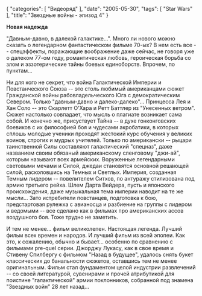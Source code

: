 {
   "categories": [
      "Видеоряд"
   ],
   "date": "2005-05-30",
   "tags": [
      "Star Wars"
   ],
   "title": "Звездные войны - эпизод 4"
}

**Новая надежда**

"Давным-давно, в далекой галактике...". Много ли нового можно сказать о легендарном фантастическом фильме 70-ых? В нем есть все -- спецэффекты, поражающие воображение даже сейчас, не говоря уже о далеком 77-ом году, романтическая любовь, героическая борьба со злом и эззотерические тайны боевых единоборств. Впрочем, по пунктам...

Ни для кого не секрет, что война Галактической Империи и Повстанческого Союза -- это столь любимый американцами сюжет Гражданской войны рабовладельческого Юга с демократическим Севером. Только "давным-давно и далеко-далеко"... Принцесса Лея и Хан Соло -- это Скарлетт О'Хара и Ретт Баттлер из "Унесенных ветром". Сюжет настолько совпадает, что мысль о плагиате возникает сама собой. И конечно же, присуствует Тайна -- в духе гонконговских боевиков с их философией боя и чудесами акробатики, в которых сплошь молодые ученики проходят жестокий курс обучения у великих воинов, строгих и мудрых учителей. Только по американски -- рыцари таинственной Силы составляют галактический "спецназ", даже названием своим обязаный американскому сленговому "джи-ай", которым называют всех армейских. Воруженные легендарными световыми мечами и Силой, джедаи становятся основной решающей силой, расколовшись на Темных и Светлых. Империя, созданная Темным лидером -- повелителем Ситхов, по антуражу стилизована под армию третьего рейха. Шлем Дарта Вейдера, пусть и японского происхождения, даже музыкальная тема империи наводит на те же мысли... Зато истребители повстанцев, подготовка к бою, предстартовая рулежка с авианосца и разбиение на группы с лидером и ведомыми -- все сделано как в фильмах про американских ассов воздушного боя. Тоже трудно не заметить.

И тем не менее... фильм великолепен. Настоящая легенда. Лучший фильм всех времен и народов. И лучший фильм из всей эпопеи. Как это, к сожалению, обычно и бывает... особенно по сравнению с фильмами pre-quel серии. Джорджу Лукасу, как в свое время и Стивену Спилбергу с фильмом "Назад в будущее", удалось снять букет классических до банальности сюжетов, оставшись тем не менее оригинальным. Фильм стал фундаментом целой индустрии развлечений -- со своей литературой, сувенирами и прочей атрибутикой для поистине "галактической" армии поклонников, собранной под знамена "Звездных войн" 28 лет назад...

